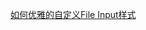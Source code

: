 [如何优雅的自定义File Input样式](http://www.majiang.life/blog/the-smart-way-of-styling-and-customizing-file-input/)
